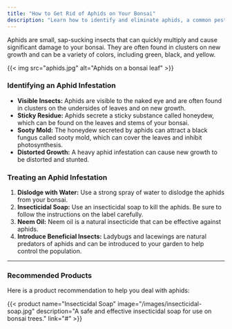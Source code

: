 ```yaml
---
title: "How to Get Rid of Aphids on Your Bonsai"
description: "Learn how to identify and eliminate aphids, a common pest that can damage your bonsai tree."
---
```


Aphids are small, sap-sucking insects that can quickly multiply and cause significant damage to your bonsai. They are often found in clusters on new growth and can be a variety of colors, including green, black, and yellow.

{{< img src="aphids.jpg" alt="Aphids on a bonsai leaf" >}}

### Identifying an Aphid Infestation

*   **Visible Insects:** Aphids are visible to the naked eye and are often found in clusters on the undersides of leaves and on new growth.
*   **Sticky Residue:** Aphids secrete a sticky substance called honeydew, which can be found on the leaves and stems of your bonsai.
*   **Sooty Mold:** The honeydew secreted by aphids can attract a black fungus called sooty mold, which can cover the leaves and inhibit photosynthesis.
*   **Distorted Growth:** A heavy aphid infestation can cause new growth to be distorted and stunted.

### Treating an Aphid Infestation

1.  **Dislodge with Water:** Use a strong spray of water to dislodge the aphids from your bonsai.
2.  **Insecticidal Soap:** Use an insecticidal soap to kill the aphids. Be sure to follow the instructions on the label carefully.
3.  **Neem Oil:** Neem oil is a natural insecticide that can be effective against aphids.
4.  **Introduce Beneficial Insects:** Ladybugs and lacewings are natural predators of aphids and can be introduced to your garden to help control the population.

---

### Recommended Products

Here is a product recommendation to help you deal with aphids:

{{< product name="Insecticidal Soap" image="/images/insecticidal-soap.jpg" description="A safe and effective insecticidal soap for use on bonsai trees." link="#" >}}